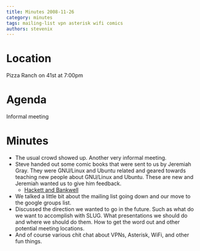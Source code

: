 ```yaml
---
title: Minutes 2008-11-26
category: minutes
tags: mailing-list vpn asterisk wifi comics
authors: stevenix
---
```


Location
========

Pizza Ranch on 41st at 7:00pm

Agenda
======

Informal meeting

Minutes
=======

*   The usual crowd showed up. Another very informal meeting.
*   Steve handed out some comic books that were sent to us by Jeremiah
    Gray. They were GNU/Linux and Ubuntu related and geared towards
    teaching new people about GNU/Linux and Ubuntu. These are new and
    Jeremiah wanted us to give him feedback.
    *   [Hackett and Bankwell](http://www.hackettandbankwell.com/)
*   We talked a little bit about the mailing list going down and our
    move to the google groups list.
*   Discussed the direction we wanted to go in the future. Such as what
    do we want to accomplish with SLUG. What presentations we should do
    and where we should do them. How to get the word out and other
    potential meeting locations.
*   And of course various chit chat about VPNs, Asterisk, WiFi, and
    other fun things.

